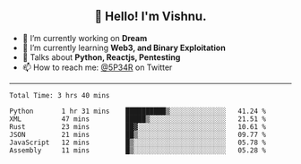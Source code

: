 <h2 align="center">👋 Hello! I'm Vishnu.</h2>


- 🔭 I’m currently working on **Dream**
- 🌱 I’m currently learning **Web3, and Binary Exploitation**
- 💬 Talks about **Python, Reactjs, Pentesting**
- 📫 How to reach me: [@5P34R](https://twitter.com/Vishnu27302693) on Twitter

---
<!--START_SECTION:waka-->

```text
Total Time: 3 hrs 40 mins

Python       1 hr 31 mins    ██████████▒░░░░░░░░░░░░░░   41.24 %
XML          47 mins         █████▒░░░░░░░░░░░░░░░░░░░   21.51 %
Rust         23 mins         ██▓░░░░░░░░░░░░░░░░░░░░░░   10.61 %
JSON         21 mins         ██▒░░░░░░░░░░░░░░░░░░░░░░   09.77 %
JavaScript   12 mins         █▒░░░░░░░░░░░░░░░░░░░░░░░   05.78 %
Assembly     11 mins         █▒░░░░░░░░░░░░░░░░░░░░░░░   05.28 %
```

<!--END_SECTION:waka-->

